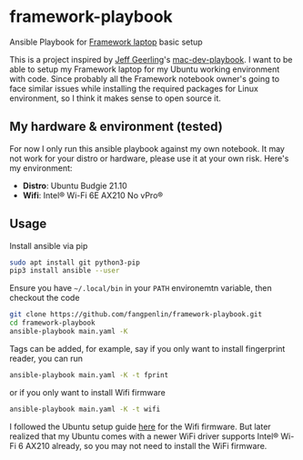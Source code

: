 # framework-playbook
Ansible Playbook for [Framework laptop](https://frame.work/) basic setup

This is a project inspired by [Jeff Geerling](https://github.com/geerlingguy)'s [mac-dev-playbook](https://github.com/geerlingguy/mac-dev-playbook).
I want to be able to setup my Framework laptop for my Ubuntu working environment with code.
Since probably all the Framework notebook owner's going to face similar issues while installing the required packages for Linux environment, so I think it makes sense to open source it.

## My hardware & environment (tested)

For now I only run this ansible playbook against my own notebook. It may not work for your distro or hardware, please use it at your own risk. Here's my environment:

- **Distro**: Ubuntu Budgie 21.10
- **Wifi**: Intel® Wi-Fi 6E AX210 No vPro®

## Usage

Install ansible via pip

```bash
sudo apt install git python3-pip
pip3 install ansible --user
```

Ensure you have `~/.local/bin` in your `PATH` environemtn variable, then checkout the code

```bash
git clone https://github.com/fangpenlin/framework-playbook.git
cd framework-playbook
ansible-playbook main.yaml -K
```

Tags can be added, for example, say if you only want to install fingerprint reader, you can run

```bash
ansible-playbook main.yaml -K -t fprint
```

or if you only want to install Wifi firmware

```bash
ansible-playbook main.yaml -K -t wifi
```

I followed the Ubuntu setup guide [here](https://community.frame.work/t/ubuntu-21-04-on-the-framework-laptop/2722) for the Wifi firmware. But later realized that my Ubuntu comes with a newer WiFi driver supports Intel® Wi-Fi 6 AX210 already, so you may not need to install the WiFi firmware.
